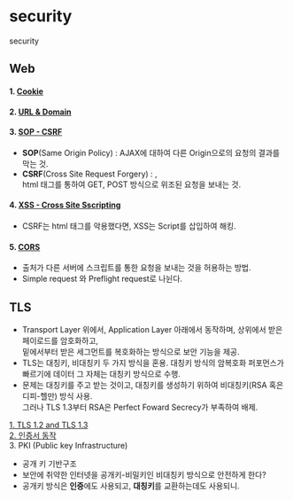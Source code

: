 # security
security

## Web  

#### 1. [Cookie](/web/cookie.md)  
#### 2. [URL & Domain](/web/url-domain.md)  
#### 3. [SOP - CSRF](/web/sop-cors.md)  
* **SOP**(Same Origin Policy) : AJAX에 대하여 다른 Origin으로의 요청의 결과를 막는 것.  
* **CSRF**(Cross Site Request Forgery) : <img>, <form> html 태그를 통하여 GET, POST 방식으로 위조된 요청을 보내는 것.  

#### 4. [XSS - Cross Site Sscripting](/web/xss.md)  
* CSRF는 html 태그를 악용했다면, XSS는 Script를 삽입하여 해킹.  
#### 5. [CORS](/web/cors.md)  
* 출처가 다른 서버에 스크립트를 통한 요청을 보내는 것을 허용하는 방법.  
* Simple request 와 Preflight request로 나뉜다.    


## TLS  
* Transport Layer 위에서, Application Layer 아래에서 동작하며, 상위에서 받은 페이로드를 암호화하고,  
밑에서부터 받은 세그먼트를 복호화하는 방식으로 보안 기능을 제공.  
* TLS는 대칭키, 비대칭키 두 가지 방식을 혼용. 대칭키 방식의 암복호화 퍼포먼스가 빠르기에 데이터 그 자체는 대칭키 방식으로 수행.  
* 문제는 대칭키를 주고 받는 것이고, 대칭키를 생성하기 위하여 비대칭키(RSA 혹은 디피-헬만) 방식 사용.  
그러나 TLS 1.3부터 RSA은 Perfect Foward Secrecy가 부족하여 배제.  

[1. TLS 1.2 and TLS 1.3](/tls/tls.md)  
[2. 인증서 동작](/tls/certificate.md)  
3. PKI (Public key Infrastructure)  
 * 공개 키 기반구조  
 * 보안에 취약한 인터넷을 공개키-비밀키인 비대칭키 방식으로 안전하게 한다?  
 * 공개키 방식은 **인증**에도 사용되고, **대칭키**를 교환하는데도 사용되니.  



